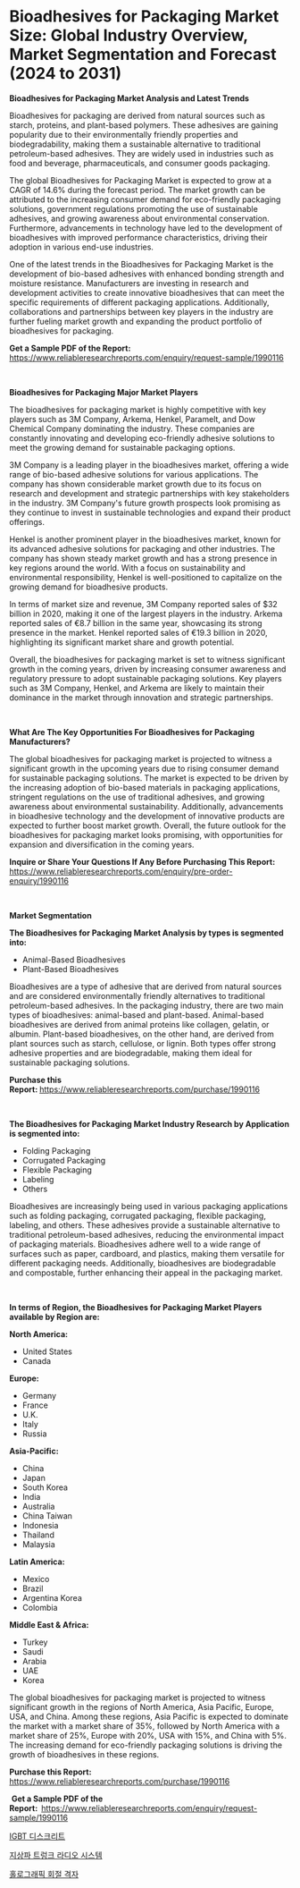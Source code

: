 <p><h1>Bioadhesives for Packaging Market Size: Global Industry Overview, Market Segmentation and Forecast (2024 to 2031)</h1></p><p><strong>Bioadhesives for Packaging Market Analysis and Latest Trends</strong></p>
<p><p>Bioadhesives for packaging are derived from natural sources such as starch, proteins, and plant-based polymers. These adhesives are gaining popularity due to their environmentally friendly properties and biodegradability, making them a sustainable alternative to traditional petroleum-based adhesives. They are widely used in industries such as food and beverage, pharmaceuticals, and consumer goods packaging.</p><p>The global Bioadhesives for Packaging Market is expected to grow at a CAGR of 14.6% during the forecast period. The market growth can be attributed to the increasing consumer demand for eco-friendly packaging solutions, government regulations promoting the use of sustainable adhesives, and growing awareness about environmental conservation. Furthermore, advancements in technology have led to the development of bioadhesives with improved performance characteristics, driving their adoption in various end-use industries.</p><p>One of the latest trends in the Bioadhesives for Packaging Market is the development of bio-based adhesives with enhanced bonding strength and moisture resistance. Manufacturers are investing in research and development activities to create innovative bioadhesives that can meet the specific requirements of different packaging applications. Additionally, collaborations and partnerships between key players in the industry are further fueling market growth and expanding the product portfolio of bioadhesives for packaging.</p></p>
<p><strong>Get a Sample PDF of the Report:&nbsp;</strong> <a href="https://www.reliableresearchreports.com/enquiry/request-sample/1990116">https://www.reliableresearchreports.com/enquiry/request-sample/1990116</a></p>
<p>&nbsp;</p>
<p><strong>Bioadhesives for Packaging Major Market Players</strong></p>
<p><p>The bioadhesives for packaging market is highly competitive with key players such as 3M Company, Arkema, Henkel, Paramelt, and Dow Chemical Company dominating the industry. These companies are constantly innovating and developing eco-friendly adhesive solutions to meet the growing demand for sustainable packaging options.</p><p>3M Company is a leading player in the bioadhesives market, offering a wide range of bio-based adhesive solutions for various applications. The company has shown considerable market growth due to its focus on research and development and strategic partnerships with key stakeholders in the industry. 3M Company's future growth prospects look promising as they continue to invest in sustainable technologies and expand their product offerings.</p><p>Henkel is another prominent player in the bioadhesives market, known for its advanced adhesive solutions for packaging and other industries. The company has shown steady market growth and has a strong presence in key regions around the world. With a focus on sustainability and environmental responsibility, Henkel is well-positioned to capitalize on the growing demand for bioadhesive products.</p><p>In terms of market size and revenue, 3M Company reported sales of $32 billion in 2020, making it one of the largest players in the industry. Arkema reported sales of €8.7 billion in the same year, showcasing its strong presence in the market. Henkel reported sales of €19.3 billion in 2020, highlighting its significant market share and growth potential.</p><p>Overall, the bioadhesives for packaging market is set to witness significant growth in the coming years, driven by increasing consumer awareness and regulatory pressure to adopt sustainable packaging solutions. Key players such as 3M Company, Henkel, and Arkema are likely to maintain their dominance in the market through innovation and strategic partnerships.</p></p>
<p>&nbsp;</p>
<p><strong>What Are The Key Opportunities For Bioadhesives for Packaging Manufacturers?</strong></p>
<p><p>The global bioadhesives for packaging market is projected to witness a significant growth in the upcoming years due to rising consumer demand for sustainable packaging solutions. The market is expected to be driven by the increasing adoption of bio-based materials in packaging applications, stringent regulations on the use of traditional adhesives, and growing awareness about environmental sustainability. Additionally, advancements in bioadhesive technology and the development of innovative products are expected to further boost market growth. Overall, the future outlook for the bioadhesives for packaging market looks promising, with opportunities for expansion and diversification in the coming years.</p></p>
<p><strong>Inquire or Share Your Questions If Any Before Purchasing This Report:</strong> <a href="https://www.reliableresearchreports.com/enquiry/pre-order-enquiry/1990116">https://www.reliableresearchreports.com/enquiry/pre-order-enquiry/1990116</a></p>
<p>&nbsp;</p>
<p><strong>Market Segmentation</strong></p>
<p><strong>The Bioadhesives for Packaging Market Analysis by types is segmented into:</strong></p>
<p><ul><li>Animal-Based Bioadhesives</li><li>Plant-Based Bioadhesives</li></ul></p>
<p><p>Bioadhesives are a type of adhesive that are derived from natural sources and are considered environmentally friendly alternatives to traditional petroleum-based adhesives. In the packaging industry, there are two main types of bioadhesives: animal-based and plant-based. Animal-based bioadhesives are derived from animal proteins like collagen, gelatin, or albumin. Plant-based bioadhesives, on the other hand, are derived from plant sources such as starch, cellulose, or lignin. Both types offer strong adhesive properties and are biodegradable, making them ideal for sustainable packaging solutions.</p></p>
<p><strong>Purchase this Report:&nbsp;</strong><a href="https://www.reliableresearchreports.com/purchase/1990116">https://www.reliableresearchreports.com/purchase/1990116</a></p>
<p>&nbsp;</p>
<p><strong>The Bioadhesives for Packaging Market Industry Research by Application is segmented into:</strong></p>
<p><ul><li>Folding Packaging</li><li>Corrugated Packaging</li><li>Flexible Packaging</li><li>Labeling</li><li>Others</li></ul></p>
<p><p>Bioadhesives are increasingly being used in various packaging applications such as folding packaging, corrugated packaging, flexible packaging, labeling, and others. These adhesives provide a sustainable alternative to traditional petroleum-based adhesives, reducing the environmental impact of packaging materials. Bioadhesives adhere well to a wide range of surfaces such as paper, cardboard, and plastics, making them versatile for different packaging needs. Additionally, bioadhesives are biodegradable and compostable, further enhancing their appeal in the packaging market.</p></p>
<p>&nbsp;</p>
<p><strong>In terms of Region, the Bioadhesives for Packaging Market Players available by Region are:</strong></p>
<p>
    <p> <strong> North America: </strong>
        <ul>
            <li>United States</li>
            <li>Canada</li>
        </ul>
        </p> 
    <p> <strong> Europe: </strong>
        <ul>
            <li>Germany</li>
            <li>France</li>
            <li>U.K.</li>
            <li>Italy</li>
            <li>Russia</li>
        </ul>
        </p> 
    <p> <strong> Asia-Pacific: </strong>
        <ul>
            <li>China</li>
            <li>Japan</li>
            <li>South Korea</li>
            <li>India</li>
            <li>Australia</li>
            <li>China Taiwan</li>
            <li>Indonesia</li>
            <li>Thailand</li>
            <li>Malaysia</li>
        </ul>
        </p> 
    <p> <strong> Latin America: </strong>
        <ul>
            <li>Mexico</li>
            <li>Brazil</li>
            <li>Argentina Korea</li>
            <li>Colombia</li>
        </ul>
        </p> 
    <p> <strong> Middle East & Africa: </strong>
        <ul>
            <li>Turkey</li>
            <li>Saudi</li>
            <li>Arabia</li>
            <li>UAE</li>
            <li>Korea</li>
        </ul>
    </p>
    </p>
<p><p>The global bioadhesives for packaging market is projected to witness significant growth in the regions of North America, Asia Pacific, Europe, USA, and China. Among these regions, Asia Pacific is expected to dominate the market with a market share of 35%, followed by North America with a market share of 25%, Europe with 20%, USA with 15%, and China with 5%. The increasing demand for eco-friendly packaging solutions is driving the growth of bioadhesives in these regions.</p></p>
<p><strong>Purchase this Report: </strong><a href="https://www.reliableresearchreports.com/purchase/1990116">https://www.reliableresearchreports.com/purchase/1990116</a></p>
<p>&nbsp;<strong>Get a Sample PDF of the Report:&nbsp;&nbsp;</strong><a href="https://www.reliableresearchreports.com/enquiry/request-sample/1990116">https://www.reliableresearchreports.com/enquiry/request-sample/1990116</a></p>
<p><strong></strong></p>
<p><p><a href="https://medium.com/@witoldadamczyk1904/igbt-diskreeteupi-seutaendeue-gwanhan-insaiteu-seutendeu-jibjung-2024-2031nyeoneuro-yag-3ungang-9160614ae036">IGBT 디스크리트</a></p><p><a href="https://medium.com/@pyscho67867/%EC%A7%80%EC%83%81-%ED%8A%B8%EB%A0%81%ED%81%AC-%EB%9D%BC%EB%94%94%EC%98%A4-%EC%8B%9C%EC%8A%A4%ED%85%9C-%EC%8B%9C%EC%9E%A5-%EC%8B%9C%EC%9E%A5-cagr-%EC%8B%9C%EC%9E%A5-%ED%8A%B8%EB%A0%8C%EB%93%9C-%EB%B0%8F-%EC%84%B1%EC%9E%A5-%EC%A0%84%EB%9E%B5%EC%97%90-%EB%8C%80%ED%95%9C-%ED%86%B5%EC%B0%B0%EB%A0%A5-9dc24bfba5f3">지상파 트렁크 라디오 시스템</a></p><p><a href="https://medium.com/@pyscho67867/%ED%99%80%EB%A1%9C%EA%B7%B8%EB%9E%98%ED%94%BD-%EB%94%94%ED%94%84%EB%9E%99%EC%85%98-%EA%B7%B8%EB%A0%88%EC%9D%B4%ED%8C%85-%EC%8B%9C%EC%9E%A5-%EC%8B%9C%EC%9E%A5-cagr-%EC%8B%9C%EC%9E%A5-%ED%8A%B8%EB%A0%8C%EB%93%9C-%EB%B0%8F-%EC%84%B1%EC%9E%A5-%EC%A0%84%EB%9E%B5%EC%97%90-%EB%8C%80%ED%95%9C-%ED%86%B5%EC%B0%B0%EB%A0%A5-afabb04d4c5c">홀로그래픽 회절 격자</a></p></p>